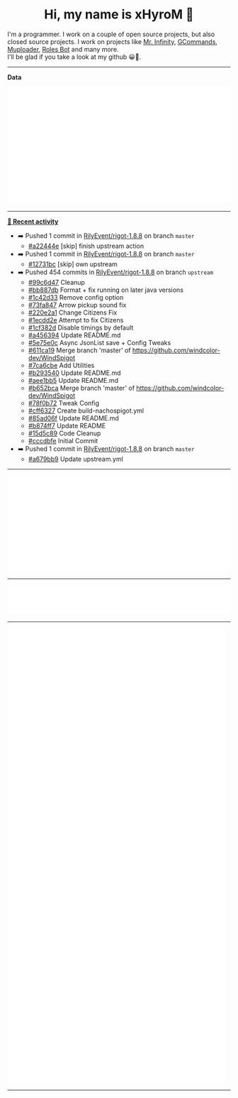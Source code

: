 <p align="center">
    <!-- <img src="https://avatars.githubusercontent.com/u/56601352" width="192" alt="hyro's pfp" /> -->
    <h1 align="center">Hi, my name is xHyroM 👋</h1>
</p>

I'm a programmer. I work on a couple of open source projects, but also closed source projects. I work on projects like [Mr. Infinity](https://discord.com/oauth2/authorize?client_id=720321585625694239&scope=bot%20applications.commands&permissions=8&redirect_uri=https://blobs.gq/imanager&prompt=consent&response_type=code), [GCommands](https://github.com/Garlic-Team/GCommands), [Muploader](https://github.com/xHyroM/Muploder), [Roles Bot](https://github.com/xHyroM/roles-bot) and many more.  
I'll be glad if you take a look at my github 😀👀.

___
**Data**

<img src="https://github.com/xHyroM/xHyroM/blob/master/.cache/base.svg">

___

**[📰 Recent activity](https://github.com/xHyroM)**
* ➡️ Pushed 1 commit in [RilyEvent/rigot-1.8.8](https://github.com/RilyEvent/rigot-1.8.8) on branch `master`
  * [#a22444e](https://github.com/RilyEvent/rigot-1.8.8/commit/a22444e) [skip] finish upstream action
* ➡️ Pushed 1 commit in [RilyEvent/rigot-1.8.8](https://github.com/RilyEvent/rigot-1.8.8) on branch `master`
  * [#12731bc](https://github.com/RilyEvent/rigot-1.8.8/commit/12731bc) [skip] own upstream
* ➡️ Pushed 454 commits in [RilyEvent/rigot-1.8.8](https://github.com/RilyEvent/rigot-1.8.8) on branch `upstream`
  * [#99c6d47](https://github.com/RilyEvent/rigot-1.8.8/commit/99c6d47) Cleanup
  * [#bb887db](https://github.com/RilyEvent/rigot-1.8.8/commit/bb887db) Format + fix running on later java versions
  * [#1c42d33](https://github.com/RilyEvent/rigot-1.8.8/commit/1c42d33) Remove config option
  * [#73fa847](https://github.com/RilyEvent/rigot-1.8.8/commit/73fa847) Arrow pickup sound fix
  * [#220e2a1](https://github.com/RilyEvent/rigot-1.8.8/commit/220e2a1) Change Citizens Fix
  * [#1ecdd2e](https://github.com/RilyEvent/rigot-1.8.8/commit/1ecdd2e) Attempt to fix Citizens
  * [#1cf382d](https://github.com/RilyEvent/rigot-1.8.8/commit/1cf382d) Disable timings by default
  * [#a456394](https://github.com/RilyEvent/rigot-1.8.8/commit/a456394) Update README.md
  * [#5e75e0c](https://github.com/RilyEvent/rigot-1.8.8/commit/5e75e0c) Async JsonList save + Config Tweaks
  * [#611ca19](https://github.com/RilyEvent/rigot-1.8.8/commit/611ca19) Merge branch &#39;master&#39; of https://github.com/windcolor-dev/WindSpigot
  * [#7ca6cbe](https://github.com/RilyEvent/rigot-1.8.8/commit/7ca6cbe) Add Utilities
  * [#b293540](https://github.com/RilyEvent/rigot-1.8.8/commit/b293540) Update README.md
  * [#aee1bb5](https://github.com/RilyEvent/rigot-1.8.8/commit/aee1bb5) Update README.md
  * [#b652bca](https://github.com/RilyEvent/rigot-1.8.8/commit/b652bca) Merge branch &#39;master&#39; of https://github.com/windcolor-dev/WindSpigot
  * [#78f0b72](https://github.com/RilyEvent/rigot-1.8.8/commit/78f0b72) Tweak Config
  * [#cff6327](https://github.com/RilyEvent/rigot-1.8.8/commit/cff6327) Create build-nachospigot.yml
  * [#85ad06f](https://github.com/RilyEvent/rigot-1.8.8/commit/85ad06f) Update README.md
  * [#b874ff7](https://github.com/RilyEvent/rigot-1.8.8/commit/b874ff7) Update README
  * [#15d5c89](https://github.com/RilyEvent/rigot-1.8.8/commit/15d5c89) Code Cleanup
  * [#cccdbfe](https://github.com/RilyEvent/rigot-1.8.8/commit/cccdbfe) Initial Commit
* ➡️ Pushed 1 commit in [RilyEvent/rigot-1.8.8](https://github.com/RilyEvent/rigot-1.8.8) on branch `master`
  * [#a679bb9](https://github.com/RilyEvent/rigot-1.8.8/commit/a679bb9) Update upstream.yml


___

<img src="https://github.com/xHyroM/xHyroM/blob/master/.cache/isocalendar.svg">

___

<img src="https://github.com/xHyroM/xHyroM/blob/master/.cache/languages.svg">

___

<img src="https://github.com/xHyroM/xHyroM/blob/master/.cache/achievements.svg">

___
